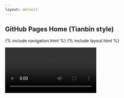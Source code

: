 ```yaml
---
layout: default
---
```


## GitHub Pages Home (Tianbin style)

{% include navigation.html %}
{% include layout.html %}

<!---
Background Video
-->
<div id="video_wrapper">
  <video autoplay loop>
      <source src="https://drive.google.com/uc?export=view&id=1Qote5m--Bme0bE4_o6wAKNRxWY8pJnuL" type="video/mp4">
  </video>
  <div id="wrapper"></div>
</div>
